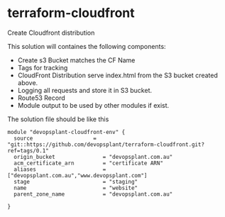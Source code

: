 # terraform-cloudfront
Create Cloudfront distribution 

This solution will containes the following components:

* Create s3 Bucket matches the CF Name
* Tags for tracking
* CloudFront Distribution serve index.html from the S3 bucket created above.
* Logging all requests and store it in S3 bucket.
* Route53 Record 
* Module output to be used by other modules if exist.

The solution file should be like this
```
module "devopsplant-cloudfront-env" {
  source                   = "git::https://github.com/devopsplant/terraform-cloudfront.git?ref=tags/0.1"
  origin_bucket               = "devopsplant.com.au"
  acm_certificate_arn         = "certificate ARN"
  aliases                     = ["devopsplant.com.au","www.devopsplant.com"]
  stage                       = "staging"
  name                        = "website"
  parent_zone_name            = "devopsplant.com.au"

}
```
